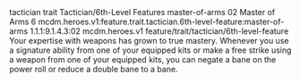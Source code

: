 <ability>
  <metadata>
    <class>tactician</class>
    <feature_type>trait</feature_type>
    <file_dpath>Tactician/6th-Level Features</file_dpath>
    <item_id>master-of-arms</item_id>
    <item_index>02</item_index>
    <item_name>Master of Arms</item_name>
    <level>6</level>
    <scc>mcdm.heroes.v1:feature.trait.tactician.6th-level-feature:master-of-arms</scc>
    <scdc>1.1.1:9.1.4.3:02</scdc>
    <source>mcdm.heroes.v1</source>
    <type>feature/trait/tactician/6th-level-feature</type>
  </metadata>
  <effects>
    <effect type="mundane">Your expertise with weapons has grown to true mastery. Whenever you use a signature ability from one of your equipped kits or make a free strike using a weapon from one of your equipped kits, you can negate a bane on the power roll or reduce a double bane to a bane.</effect>
  </effects>
</ability>
